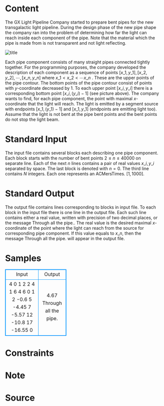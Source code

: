 
# Content

The GX Light Pipeline Company started to prepare bent pipes for the new transgalactic light pipeline. During the design phase of the new pipe shape the company ran into the problem of determining how far the light can reach inside each component of the pipe. Note that the material which the pipe is made from is not transparent and not light reflecting.

![title](/source/lutece/pipe-1/img/aHR0cHM6Ly9hY20udWVzdGMuZWR1LmNuL21lZGlhL2ltYWdlL3Byb2JsZW0vMjM2LzIwMTQwMzE4MTQyNzU4NDcwMTIuZ2lm.gif)

Each pipe component consists of many straight pipes connected tightly together. For the programming purposes, the company developed the description of each component as a sequence of points $[x\_1,y\_1], [x\_2,y\_2], \cdots, [x\_n,y\_n]$ where $x\_1 < x\_2 < \cdots x\_n$ . These are the upper points of the pipe contour. The bottom points of the pipe contour consist of points with $y$-coordinate decreased by $1$. To each upper point $[x\_i, y\_i]$ there is a corresponding bottom point $[x\_i, (y\_i)-1]$ (see picture above). The company wants to find, for each pipe component, the point with maximal $x$-coordinate that the light will reach. The light is emitted by a segment source with endpoints $[x\_1, (y\_1)-1]$ and $[x\_1,y\_1]$ (endpoints are emitting light too). Assume that the light is not bent at the pipe bent points and the bent points do not stop the light beam.

# Standard Input

The input file contains several blocks each describing one pipe component. Each block starts with the number of bent points $2 \leq n \leq 40000$ on separate line. Each of the next $n$ lines contains a pair of real values $x\_i, y\_i$ separated by space. The last block is denoted with $n = 0$. The third line contains $N$ integers. Each one represents an ACMersTimes. $[1, 1000]$.

# Standard Output

The output file contains lines corresponding to blocks in input file. To each block in the input file there is one line in the output file. Each such line contains either a real value, written with precision of two decimal places, or the message Through all the pipe.. The real value is the desired maximal $x$-coordinate of the point where the light can reach from the source for corresponding pipe component. If this value equals to $x\_n$, then the message Through all the pipe. will appear in the output file.

# Samples

<style>
        table,table tr th, table tr td { border:1px solid #0094ff; }
        table { width: 200px; min-height: 25px; line-height: 25px; text-align: center; border-collapse: collapse;}   
    </style>
<table>
	<tr>
		<td>Input</td>
		<td>Output</td>
	</tr>
<tr><td>4
0 1
2 2
4 1
6 4
6
0 1
2 -0.6
5 -4.45
7 -5.57
12 -10.8
17 -16.55
0</td><td>4.67
Through all the pipe.</td></tr></table>


# Constraints



# Note



# Source


